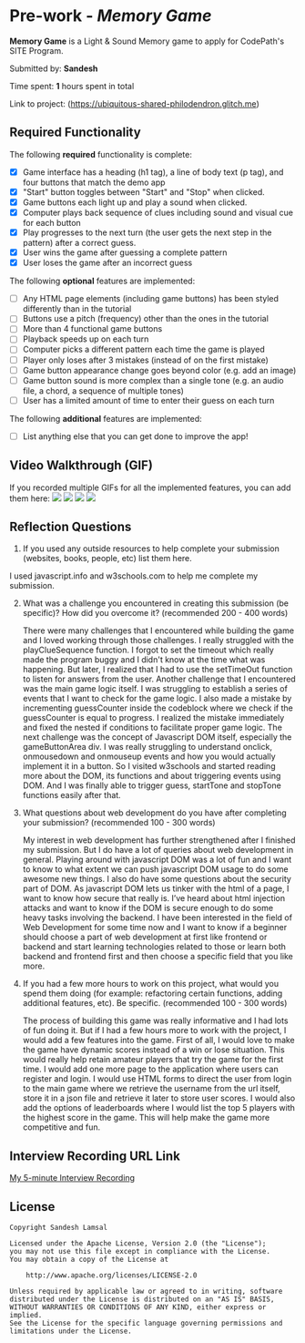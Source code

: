 # Pre-work - _Memory Game_

**Memory Game** is a Light & Sound Memory game to apply for CodePath's SITE Program.

Submitted by: **Sandesh**

Time spent: **1** hours spent in total

Link to project: (https://ubiquitous-shared-philodendron.glitch.me)

## Required Functionality

The following **required** functionality is complete:

- [x] Game interface has a heading (h1 tag), a line of body text (p tag), and four buttons that match the demo app
- [x] "Start" button toggles between "Start" and "Stop" when clicked.
- [x] Game buttons each light up and play a sound when clicked.
- [x] Computer plays back sequence of clues including sound and visual cue for each button
- [x] Play progresses to the next turn (the user gets the next step in the pattern) after a correct guess.
- [x] User wins the game after guessing a complete pattern
- [x] User loses the game after an incorrect guess

The following **optional** features are implemented:

- [ ] Any HTML page elements (including game buttons) has been styled differently than in the tutorial
- [ ] Buttons use a pitch (frequency) other than the ones in the tutorial
- [ ] More than 4 functional game buttons
- [ ] Playback speeds up on each turn
- [ ] Computer picks a different pattern each time the game is played
- [ ] Player only loses after 3 mistakes (instead of on the first mistake)
- [ ] Game button appearance change goes beyond color (e.g. add an image)
- [ ] Game button sound is more complex than a single tone (e.g. an audio file, a chord, a sequence of multiple tones)
- [ ] User has a limited amount of time to enter their guess on each turn

The following **additional** features are implemented:

- [ ] List anything else that you can get done to improve the app!

## Video Walkthrough (GIF)

If you recorded multiple GIFs for all the implemented features, you can add them here:
![](https://drive.google.com/file/d/1abw8V-hIJ4OXezjgZXC9hlYY6gMGlxJf/view?usp=sharing)
![](gif2-link-here)
![](gif3-link-here)
![](gif4-link-here)

## Reflection Questions

1. If you used any outside resources to help complete your submission (websites, books, people, etc) list them here.
   
  I used javascript.info and w3schools.com to help me complete my submission.

2. What was a challenge you encountered in creating this submission (be specific)? How did you overcome it? (recommended 200 - 400 words)
   
   There were many challenges that I encountered while building the game and I loved working through those challenges. I really struggled with the playClueSequence function. I forgot to set the timeout which really made the program buggy and I didn't know at the time what was happening. But later, I realized that I had to use the setTimeOut function to listen for answers from the user. Another challenge that I encountered was the main game logic itself. I was struggling to establish a series of events that I want to check for the game logic. I also made a mistake by incrementing guessCounter inside the codeblock where we check if the guessCounter is equal to progress. I realized the mistake immediately and fixed the nested if conditions to facilitate proper game logic. The next challenge was the concept of Javascript DOM itself, especially the gameButtonArea div. I was really struggling to understand onclick, onmousedown and onmouseup events and how you would actually implement it in a button. So I visited w3schools and started reading more about the DOM, its functions and about triggering events using DOM. And I was finally able to trigger guess, startTone and stopTone functions easily after that. 
   

3. What questions about web development do you have after completing your submission? (recommended 100 - 300 words)
   
   My interest in web development has further strengthened after I finished my submission. But I do have a lot of queries about web development in general. Playing around with javascript DOM was a lot of fun and I want to know to what extent we can push javascript DOM usage to do some awesome new things. I also do have some questions about the security part of DOM. As javascript DOM lets us tinker with the html of a page, I want to know how secure that really is. I’ve heard about html injection attacks and want to know if the DOM is secure enough to do some heavy tasks involving the backend. I have been interested in the field of Web Development for some time now and I want to know if a beginner should choose a part of web development at first like frontend or backend and start learning technologies related to those or learn both backend and frontend first and then choose a specific field that you like more. 


4. If you had a few more hours to work on this project, what would you spend them doing (for example: refactoring certain functions, adding additional features, etc). Be specific. (recommended 100 - 300 words)
  
   The process of building this game was really informative and I had lots of fun doing it. But if I had a few hours more to work with the project, I would add a few features into the game. First of all, I would love to make the game have dynamic scores instead of a win or lose situation. This would really help retain amateur players that try the game for the first time. I would add one more page to the application where users can register and login. I would use HTML forms to direct the user from login to the main game where we retrieve the username from the url itself, store it in a json file and retrieve it later to store user scores. I would also add the options of leaderboards where I would list the top 5 players with the highest score in the game. This will help make the game more competitive and fun.



## Interview Recording URL Link

[My 5-minute Interview Recording](https://drive.google.com/file/d/1qQF2nWgexC9_x_t4MFZqfvJRqbSiDVMf/view?usp=sharing)

## License

    Copyright Sandesh Lamsal

    Licensed under the Apache License, Version 2.0 (the "License");
    you may not use this file except in compliance with the License.
    You may obtain a copy of the License at

        http://www.apache.org/licenses/LICENSE-2.0

    Unless required by applicable law or agreed to in writing, software
    distributed under the License is distributed on an "AS IS" BASIS,
    WITHOUT WARRANTIES OR CONDITIONS OF ANY KIND, either express or implied.
    See the License for the specific language governing permissions and
    limitations under the License.

